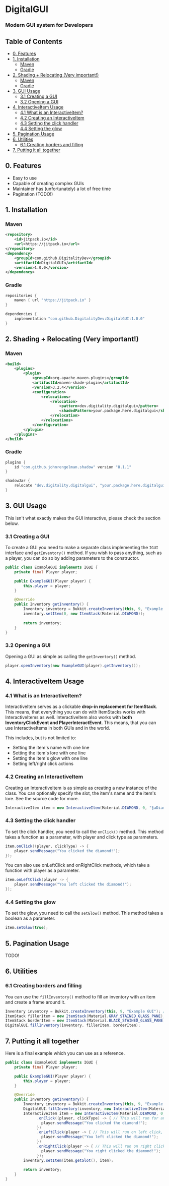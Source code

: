 # DigitalGUI
### Modern GUI system for Developers

## Table of Contents
- [0. Features](#0-features)
- [1. Installation](#1-installation)
  - [Maven](#maven)
  - [Gradle](#gradle)
- [2. Shading + Relocating (Very important!)](#2-shading--relocating-very-important)
  - [Maven](#maven-1)
  - [Gradle](#gradle-1)
- [3. GUI Usage](#3-gui-usage)
  - [3.1 Creating a GUI](#31-creating-a-gui)
  - [3.2 Opening a GUI](#32-opening-a-gui)
- [4. InteractiveItem Usage](#4-interactiveitem-usage)
  - [4.1 What is an InteractiveItem?](#41-what-is-an-interactiveitem)
  - [4.2 Creating an InteractiveItem](#42-creating-an-interactiveitem)
  - [4.3 Setting the click handler](#43-setting-the-click-handler)
  - [4.4 Setting the glow](#44-setting-the-glow)
- [5. Pagination Usage](#5-pagination-usage)
- [6. Utilities](#6-utilities)
  - [6.1 Creating borders and filling](#61-creating-borders-and-filling)
- [7. Putting it all together](#7-putting-it-all-together)

## 0. Features
- Easy to use
- Capable of creating complex GUIs
- Maintainer has (unfortunately) a lot of free time
- Pagination (TODO!)

## 1. Installation
### Maven
```xml
<repository>
    <id>jitpack.io</id>
    <url>https://jitpack.io</url>
</repository>
<dependency>
    <groupId>com.github.DigitalityDev</groupId>
    <artifactId>DigitalGUI</artifactId>
    <version>1.0.0</version>
</dependency>
```

### Gradle
```groovy
repositories {
    maven { url "https://jitpack.io" }
}

dependencies {
    implementation "com.github.DigitalityDev:DigitalGUI:1.0.0"
}
```

## 2. Shading + Relocating (Very important!)
### Maven
```xml
<build>
    <plugins>
        <plugin>
            <groupId>org.apache.maven.plugins</groupId>
            <artifactId>maven-shade-plugin</artifactId>
            <version>3.2.4</version>
            <configuration>
                <relocations>
                    <relocation>
                        <pattern>dev.digitality.digitalgui</pattern>
                        <shadedPattern>your.package.here.digitalgui</shadedPattern>
                    </relocation>
                </relocations>
            </configuration>
        </plugin>
    </plugins>
</build>
```

### Gradle
```groovy
plugins {
    id "com.github.johnrengelman.shadow" version "8.1.1"
}

shadowJar {
    relocate "dev.digitality.digitalgui", "your.package.here.digitalgui"
}
```

## 3. GUI Usage
This isn't what exactly makes the GUI interactive, please check the section below.

### 3.1 Creating a GUI
To create a GUI you need to make a separate class implementing the `IGUI` interface and `getInventory()` method.
If you wish to pass anything, such as a player, you can do so by adding parameters to the constructor.
```java
public class ExampleGUI implements IGUI {
    private final Player player;

    public ExampleGUI(Player player) {
        this.player = player;
    }

    @Override
    public Inventory getInventory() {
        Inventory inventory = Bukkit.createInventory(this, 9, "Example GUI"); // Don't forget the "this"!
        inventory.setItem(0, new ItemStack(Material.DIAMOND));
        
        return inventory;
    }
}
```
### 3.2 Opening a GUI
Opening a GUI as simple as calling the `getInventory()` method.
```java
player.openInventory(new ExampleGUI(player).getInventory());
```

## 4. InteractiveItem Usage
### 4.1 What is an InteractiveItem?
InteractiveItem serves as a clickable **drop-in replacement for ItemStack**. This means, that everything you can do with ItemStacks works with InteractiveItems as well.
InteractiveItem also works with **both InventoryClickEvent and PlayerInteractEvent**. This means, that you can use InteractiveItems in both GUIs and in the world.

This includes, but is not limited to:
- Setting the item's name with one line
- Setting the item's lore with one line
- Setting the item's glow with one line
- Setting left/right click actions
### 4.2 Creating an InteractiveItem
Creating an InteractiveItem is as simple as creating a new instance of the class. You can optionally specify the slot, the item's name and the item's lore. See the source code for more.
```java
InteractiveItem item = new InteractiveItem(Material.DIAMOND, 0, "§aDiamond", "§7This is a diamond.");
```
### 4.3 Setting the click handler
To set the click handler, you need to call the `onClick()` method. This method takes a function as a parameter, with player and click type as parameters.
```java
item.onClick((player, clickType) -> {
    player.sendMessage("You clicked the diamond!");
});
```
You can also use onLeftClick and onRightClick methods, which take a function with player as a parameter.
```java
item.onLeftClick(player -> {
    player.sendMessage("You left clicked the diamond!");
});
```
### 4.4 Setting the glow
To set the glow, you need to call the `setGlow()` method. This method takes a boolean as a parameter.
```java
item.setGlow(true);
```

## 5. Pagination Usage
TODO!

## 6. Utilities
### 6.1 Creating borders and filling
You can use the `fillInventory()` method to fill an inventory with an item and create a frame around it.
```java
Inventory inventory = Bukkit.createInventory(this, 9, "Example GUI"); // Don't forget the "this"!
ItemStack fillerItem = new ItemStack(Material.GRAY_STAINED_GLASS_PANE);
ItemStack borderItem = new ItemStack(Material.BLACK_STAINED_GLASS_PANE);
DigitalGUI.fillInventory(inventory, fillerItem, borderItem);
```

## 7. Putting it all together
Here is a final example which you can use as a reference.
```java
public class ExampleGUI implements IGUI {
    private final Player player;

    public ExampleGUI(Player player) {
        this.player = player;
    }

    @Override
    public Inventory getInventory() {
        Inventory inventory = Bukkit.createInventory(this, 9, "Example GUI"); // Don't forget the "this"!
        DigitalGUI.fillInventory(inventory, new InteractiveItem(Material.GRAY_STAINED_GLASS_PANE, 0, "§7"), new InteractiveItem(Material.BLACK_STAINED_GLASS_PANE, 0, "§7"));
        InteractiveItem item = new InteractiveItem(Material.DIAMOND, 0, "§aDiamond", "§7This is a diamond.")
              .onClick((player, clickType) -> { // This will run for any click action
                player.sendMessage("You clicked the diamond!");
              })
              .onLeftClick(player -> { // This will run on left click, regardless of whether it was InventoryClickEvent or PlayerInteractEvent
                player.sendMessage("You left clicked the diamond!");
              })
              .onRightClick(player -> { // This will run on right click, regardless of whether it was InventoryClickEvent or PlayerInteractEvent
                player.sendMessage("You right clicked the diamond!");
              });
        inventory.setItem(item.getSlot(), item);
        
        return inventory;
    }
}
```